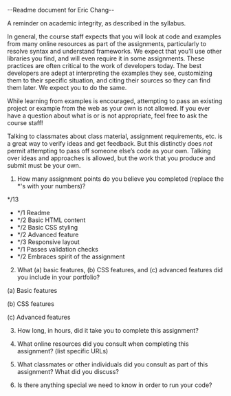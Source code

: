 --Readme document for Eric Chang--

A reminder on academic integrity, as described in the syllabus.

In general, the course staff expects that you will look at code and examples from many online resources as part of the assignments, particularly to resolve syntax and understand frameworks. We expect that you'll use other libraries you find, and will even require it in some assignments. These practices are often critical to the work of developers today. The best developers are adept at interpreting the examples they see, customizing them to their specific situation, and citing their sources so they can find them later. We expect you to do the same.

While learning from examples is encouraged, attempting to pass an existing project or example from the web as your own is not allowed. If you ever have a question about what is or is not appropriate, feel free to ask the course staff!

Talking to classmates about class material, assignment requirements, etc. is a great way to verify ideas and get feedback. But this distinctly does *not* permit attempting to pass off someone else’s code as your own. Talking over ideas and approaches is allowed, but the work that you produce and submit must be your own.

1. How many assignment points do you believe you completed (replace the *'s with your numbers)?

*/13
- */1 Readme
- */2 Basic HTML content
- */2 Basic CSS styling
- */2 Advanced feature
- */3 Responsive layout
- */1 Passes validation checks
- */2 Embraces spirit of the assignment

2. What (a) basic features, (b) CSS features, and (c) advanced features did you include in your portfolio?

(a) Basic features



(b) CSS features



(c) Advanced features



3. How long, in hours, did it take you to complete this assignment?



4. What online resources did you consult when completing this assignment? (list specific URLs)



5. What classmates or other individuals did you consult as part of this assignment? What did you discuss?



6. Is there anything special we need to know in order to run your code?
